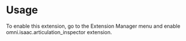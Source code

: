 # Usage

To enable this extension, go to the Extension Manager menu and enable omni.isaac.articulation_inspector extension.

